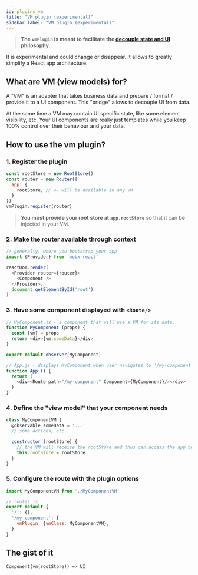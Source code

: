 ```yaml
---
id: plugins_vm
title: "VM plugin (experimental)"
sidebar_label: "VM plugin (experimental)"
---
```


> **The `vmPlugin` is meant to facilitate the [decouple state and UI](https://hackernoon.com/how-to-decouple-state-and-ui-a-k-a-you-dont-need-componentwillmount-cc90b787aa37) philosophy.**

It is experimental and could change or disappear. It allows to greatly simplify a React app architecture.

## What are VM (view models) for?

A "VM" is an adapter that takes business data and prepare / format / provide it to a UI component. This "bridge" allows to decouple UI from data.

At the same time a VM may contain UI specific state, like some element visibility, etc. Your UI components are really just templates while you keep 100% control over their behaviour and your data.


## How to use the vm plugin?

### 1. Register the plugin

```js
const rootStore = new RootStore()
const router = new Router({
  app: {
    rootStore, // <- will be available in any VM
  }
})
vmPlugin.register(router)
```

> **You must provide your root store at `app.rootStore`** so that it can be injected in your VM.  

### 2. Make the router available through context

```js
// generally, where you bootstrap your app
import {Provider} from 'mobx-react'

reactDom.render(
  <Provider router={router}>
    <Component />
  </Provider>,
  document.getElementById('root')
)
```

### 3. Have some component displayed with `<Route/>`
```js
// MyComponent.js - a component that will use a VM for its data.
function MyComponent (props) {
  const {vm} = props
  return <div>{vm.someData}</div>
}

export default observer(MyComponent)

// App.js - displays MyComponent when user navigates to '/my-component'
function App () {
  return (
    <div><Route path="/my-component" Component={MyComponent}/></div>
  )
}
```

### 4. Define the "view model" that your component needs
```js
class MyComponentVM {
  @observable someData = '...'
  // some actions, etc...

  constructor (rootStore) {
    // the VM will receive the rootStore and thus can access the app business models.
    this.rootStore = rootStore
  }
}
```

### 5. Configure the route with the plugin options

```js
import MyComponentVM from './MyComponentVM'

// routes.js
export default {
  '/': {},
  '/my-component': {
    vmPlugin: {vmClass: MyComponentVM},
  }
}
```

## The gist of it

`Component(vm(rootStore)) => UI`

